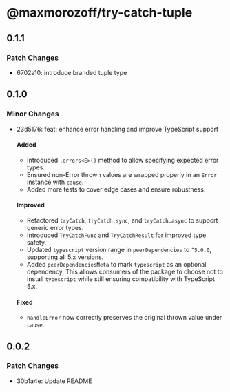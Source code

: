 # @maxmorozoff/try-catch-tuple

## 0.1.1

### Patch Changes

- 6702a10: introduce branded tuple type

## 0.1.0

### Minor Changes

- 23d5176: feat: enhance error handling and improve TypeScript support

  #### Added

  - Introduced `.errors<E>()` method to allow specifying expected error types.
  - Ensured non-Error thrown values are wrapped properly in an `Error` instance with `cause`.
  - Added more tests to cover edge cases and ensure robustness.

  #### Improved

  - Refactored `tryCatch`, `tryCatch.sync`, and `tryCatch.async` to support generic error types.
  - Introduced `TryCatchFunc` and `TryCatchResult` for improved type safety.
  - Updated `typescript` version range in `peerDependencies` to `^5.0.0`, supporting all 5.x versions.
  - Added `peerDependenciesMeta` to mark `typescript` as an optional dependency. This allows consumers of the package to choose not to install `typescript` while still ensuring compatibility with TypeScript 5.x.

  #### Fixed

  - `handleError` now correctly preserves the original thrown value under `cause`.

## 0.0.2

### Patch Changes

- 30b1a4e: Update README
